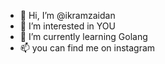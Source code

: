 - 👋 Hi, I’m @ikramzaidan
- 👀 I’m interested in YOU
- 🌱 I’m currently learning Golang
- 📫 you can find me on instagram

<!---
ikramzaidan/ikramzaidan is a ✨ special ✨ repository because its `README.md` (this file) appears on your GitHub profile.
You can click the Preview link to take a look at your changes.
--->

